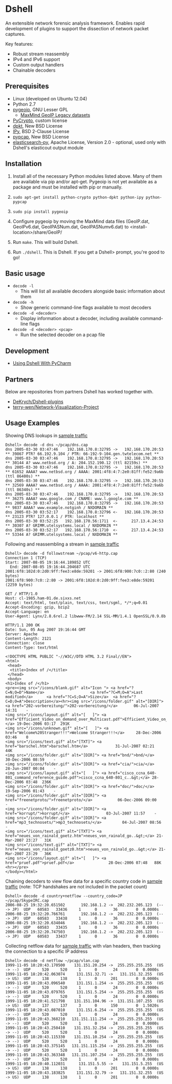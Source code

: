 # Dshell

An extensible network forensic analysis framework.  Enables rapid development of plugins to support the dissection of network packet captures.

Key features:


* Robust stream reassembly
* IPv4 and IPv6 support
* Custom output handlers
* Chainable decoders

## Prerequisites

* Linux (developed on Ubuntu 12.04)
* Python 2.7
* [pygeoip](https://github.com/appliedsec/pygeoip), GNU Lesser GPL
  * [MaxMind GeoIP Legacy datasets](http://dev.maxmind.com/geoip/legacy/geolite/)
* [PyCrypto](https://pypi.python.org/pypi/pycrypto), custom license
* [dpkt](https://code.google.com/p/dpkt/), New BSD License
* [IPy](https://github.com/haypo/python-ipy), BSD 2-Clause License
* [pypcap](https://code.google.com/p/pypcap/), New BSD License
* [elasticsearch-py](https://www.elastic.co/guide/en/elasticsearch/client/python-api/current/index.html), Apache License, Version 2.0 - optional, used only with Dshell's elasticout output module

## Installation

1. Install all of the necessary Python modules listed above. Many of them are available via pip and/or apt-get. Pygeoip is not yet available as a package and must be installed with pip or manually.

  1. `sudo apt-get install python-crypto python-dpkt python-ipy python-pypcap`

  2. `sudo pip install pygeoip`

2. Configure pygeoip by moving the MaxMind data files (GeoIP.dat, GeoIPv6.dat, GeoIPASNum.dat, GeoIPASNumv6.dat) to &lt;install-location&gt;/share/GeoIP/

2. Run `make`. This will build Dshell.

3. Run `./dshell`. This is Dshell. If you get a Dshell> prompt, you're good to go!

## Basic usage

* `decode -l`
  * This will list all available decoders alongside basic information about them
* `decode -h`
  * Show generic command-line flags available to most decoders
* `decode -d <decoder>`
  * Display information about a decoder, including available command-line flags
* `decode -d <decoder> <pcap>`
  * Run the selected decoder on a pcap file

## Development
* [Using Dshell With PyCharm](doc/UsingDshellWithPyCharm.md)

## Partners

Below are repositories from partners Dshell has worked together with.

* [DeKrych/Dshell-plugins](https://github.com/DeKrych/Dshell-plugins)
* [terry-wen/Network-Visualization-Project](https://github.com/terry-wen/Network-Visualization-Project)

## Usage Examples

Showing DNS lookups in [sample traffic](http://wiki.wireshark.org/SampleCaptures#General_.2F_Unsorted)

```
Dshell> decode -d dns ~/pcap/dns.cap
dns 2005-03-30 03:47:46    192.168.170.8:32795 ->   192.168.170.20:53    ** 39867 PTR? 66.192.9.104 / PTR: 66-192-9-104.gen.twtelecom.net **
dns 2005-03-30 03:47:46    192.168.170.8:32795 ->   192.168.170.20:53    ** 30144 A? www.netbsd.org / A: 204.152.190.12 (ttl 82159s) **
dns 2005-03-30 03:47:46    192.168.170.8:32795 ->   192.168.170.20:53    ** 61652 AAAA? www.netbsd.org / AAAA: 2001:4f8:4:7:2e0:81ff:fe52:9a6b (ttl 86400s) **
dns 2005-03-30 03:47:46    192.168.170.8:32795 ->   192.168.170.20:53    ** 32569 AAAA? www.netbsd.org / AAAA: 2001:4f8:4:7:2e0:81ff:fe52:9a6b (ttl 86340s) **
dns 2005-03-30 03:47:46    192.168.170.8:32795 ->   192.168.170.20:53    ** 36275 AAAA? www.google.com / CNAME: www.l.google.com **
dns 2005-03-30 03:47:46    192.168.170.8:32795 ->   192.168.170.20:53    ** 9837 AAAA? www.example.notginh / NXDOMAIN **
dns 2005-03-30 03:52:17    192.168.170.8:32796 <-   192.168.170.20:53    ** 23123 PTR? 127.0.0.1 / PTR: localhost **
dns 2005-03-30 03:52:25   192.168.170.56:1711  <-      217.13.4.24:53    ** 30307 A? GRIMM.utelsystems.local / NXDOMAIN **
dns 2005-03-30 03:52:17   192.168.170.56:1710  <-      217.13.4.24:53    ** 53344 A? GRIMM.utelsystems.local / NXDOMAIN **
```

Following and reassembling a stream in [sample traffic](http://wiki.wireshark.org/SampleCaptures#General_.2F_Unsorted)

```
Dshell> decode -d followstream ~/pcap/v6-http.cap
Connection 1 (TCP)
Start: 2007-08-05 19:16:44.189852 UTC
  End: 2007-08-05 19:16:44.204687 UTC
2001:6f8:102d:0:2d0:9ff:fee3:e8de:59201 -> 2001:6f8:900:7c0::2:80 (240 bytes)
2001:6f8:900:7c0::2:80 -> 2001:6f8:102d:0:2d0:9ff:fee3:e8de:59201 (2259 bytes)

GET / HTTP/1.0
Host: cl-1985.ham-01.de.sixxs.net
Accept: text/html, text/plain, text/css, text/sgml, */*;q=0.01
Accept-Encoding: gzip, bzip2
Accept-Language: en
User-Agent: Lynx/2.8.6rel.2 libwww-FM/2.14 SSL-MM/1.4.1 OpenSSL/0.9.8b

HTTP/1.1 200 OK
Date: Sun, 05 Aug 2007 19:16:44 GMT
Server: Apache
Content-Length: 2121
Connection: close
Content-Type: text/html

<!DOCTYPE HTML PUBLIC "-//W3C//DTD HTML 3.2 Final//EN">
<html>
 <head>
  <title>Index of /</title>
 </head>
 <body>
<h1>Index of /</h1>
<pre><img src="/icons/blank.gif" alt="Icon "> <a href="?C=N;O=D">Name</a>                    <a href="?C=M;O=A">Last modified</a>      <a href="?C=S;O=A">Size</a>  <a href="?C=D;O=A">Description</a><hr><img src="/icons/folder.gif" alt="[DIR]"> <a href="202-vorbereitung/">202-vorbereitung/</a>       06-Jul-2007 14:31    -   
<img src="/icons/layout.gif" alt="[   ]"> <a href="Efficient_Video_on_demand_over_Multicast.pdf">Efficient_Video_on_d..&gt;</a> 19-Dec-2006 03:17  291K  
<img src="/icons/unknown.gif" alt="[   ]"> <a href="Welcome%20Stranger!!!">Welcome Stranger!!!</a>     28-Dec-2006 03:46    0   
<img src="/icons/text.gif" alt="[TXT]"> <a href="barschel.htm">barschel.htm</a>            31-Jul-2007 02:21   44K  
<img src="/icons/folder.gif" alt="[DIR]"> <a href="bnd/">bnd/</a>                    30-Dec-2006 08:59    -   
<img src="/icons/folder.gif" alt="[DIR]"> <a href="cia/">cia/</a>                    28-Jun-2007 00:04    -   
<img src="/icons/layout.gif" alt="[   ]"> <a href="cisco_ccna_640-801_command_reference_guide.pdf">cisco_ccna_640-801_c..&gt;</a> 28-Dec-2006 03:48  236K  
<img src="/icons/folder.gif" alt="[DIR]"> <a href="doc/">doc/</a>                    19-Sep-2006 01:43    -   
<img src="/icons/folder.gif" alt="[DIR]"> <a href="freenetproto/">freenetproto/</a>           06-Dec-2006 09:00    -   
<img src="/icons/folder.gif" alt="[DIR]"> <a href="korrupt/">korrupt/</a>                03-Jul-2007 11:57    -   
<img src="/icons/folder.gif" alt="[DIR]"> <a href="mp3_technosets/">mp3_technosets/</a>         04-Jul-2007 08:56    -   
<img src="/icons/text.gif" alt="[TXT]"> <a href="neues_von_rainald_goetz.htm">neues_von_rainald_go..&gt;</a> 21-Mar-2007 23:27   31K  
<img src="/icons/text.gif" alt="[TXT]"> <a href="neues_von_rainald_goetz0.htm">neues_von_rainald_go..&gt;</a> 21-Mar-2007 23:29   36K  
<img src="/icons/layout.gif" alt="[   ]"> <a href="pruef.pdf">pruef.pdf</a>               28-Dec-2006 07:48   88K  
<hr></pre>
</body></html>
```

Chaining decoders to view flow data for a specific country code in [sample traffic](http://wiki.wireshark.org/SampleCaptures#General_.2F_Unsorted) (note: TCP handshakes are not included in the packet count)

```
Dshell> decode -d country+netflow --country_code=JP ~/pcap/SkypeIRC.cap
2006-08-25 19:32:20.651502       192.168.1.2 ->  202.232.205.123  (-- -> JP)  UDP   60583   33436     1      0       36        0  0.0000s
2006-08-25 19:32:20.766761       192.168.1.2 ->  202.232.205.123  (-- -> JP)  UDP   60583   33438     1      0       36        0  0.0000s
2006-08-25 19:32:20.634046       192.168.1.2 ->  202.232.205.123  (-- -> JP)  UDP   60583   33435     1      0       36        0  0.0000s
2006-08-25 19:32:20.747503       192.168.1.2 ->  202.232.205.123  (-- -> JP)  UDP   60583   33437     1      0       36        0  0.0000s
```

Collecting netflow data for [sample traffic](http://wiki.wireshark.org/SampleCaptures#General_.2F_Unsorted) with vlan headers, then tracking the connection to a specific IP address

```
Dshell> decode -d netflow ~/pcap/vlan.cap
1999-11-05 18:20:43.170500    131.151.20.254 ->  255.255.255.255  (US -> --)  UDP     520     520     1      0       24        0  0.0000s
1999-11-05 18:20:42.063074     131.151.32.71 ->   131.151.32.255  (US -> US)  UDP     138     138     1      0      201        0  0.0000s
1999-11-05 18:20:43.096540     131.151.1.254 ->  255.255.255.255  (US -> --)  UDP     520     520     1      0       24        0  0.0000s
1999-11-05 18:20:43.079765     131.151.5.254 ->  255.255.255.255  (US -> --)  UDP     520     520     1      0       24        0  0.0000s
1999-11-05 18:20:41.521798    131.151.104.96 ->  131.151.107.255  (US -> US)  UDP     137     137     3      0      150        0  1.5020s
1999-11-05 18:20:43.087010     131.151.6.254 ->  255.255.255.255  (US -> --)  UDP     520     520     1      0       24        0  0.0000s
1999-11-05 18:20:43.368210   131.151.111.254 ->  255.255.255.255  (US -> --)  UDP     520     520     1      0       24        0  0.0000s
1999-11-05 18:20:43.250410    131.151.32.254 ->  255.255.255.255  (US -> --)  UDP     520     520     1      0       24        0  0.0000s
1999-11-05 18:20:43.115330    131.151.10.254 ->  255.255.255.255  (US -> --)  UDP     520     520     1      0       24        0  0.0000s
1999-11-05 18:20:43.375145   131.151.115.254 ->  255.255.255.255  (US -> --)  UDP     520     520     1      0       24        0  0.0000s
1999-11-05 18:20:43.363348   131.151.107.254 ->  255.255.255.255  (US -> --)  UDP     520     520     1      0       24        0  0.0000s
1999-11-05 18:20:40.112031      131.151.5.55 ->    131.151.5.255  (US -> US)  UDP     138     138     1      0      201        0  0.0000s
1999-11-05 18:20:43.183825     131.151.32.79 ->   131.151.32.255  (US -> US)  UDP     138     138     1      0      201        0  0.0000s
```
